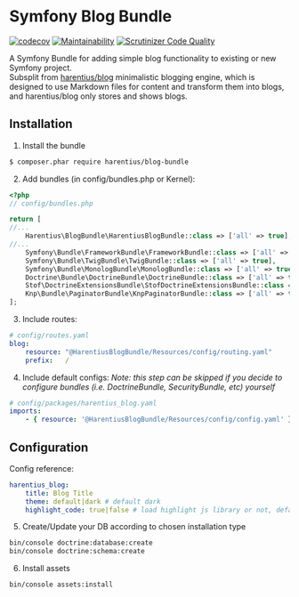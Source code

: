 # Symfony Blog Bundle

[![codecov](https://codecov.io/gh/harentius/blog-bundle/branch/master/graph/badge.svg)](https://codecov.io/gh/harentius/blog-bundle)
[![Maintainability](https://api.codeclimate.com/v1/badges/8a118f94722e7ac4dc70/maintainability)](https://codeclimate.com/github/harentius/blog-bundle/maintainability)
[![Scrutinizer Code Quality](https://scrutinizer-ci.com/g/harentius/blog-bundle/badges/quality-score.png?b=master)](https://scrutinizer-ci.com/g/harentius/blog-bundle/?branch=master)

A Symfony Bundle for adding simple blog functionality to existing or new Symfony project.  
Subsplit from [harentius/blog](https://github.com/harentius/blog) minimalistic blogging engine, which is designed to use Markdown files for content and transform them into blogs, and harentius/blog only stores and shows blogs.

## Installation

1. Install the bundle
```bash
$ composer.phar require harentius/blog-bundle
```

2. Add bundles (in config/bundles.php or Kernel):

```php
<?php
// config/bundles.php

return [
//...
    Harentius\BlogBundle\HarentiusBlogBundle::class => ['all' => true],
//...
    Symfony\Bundle\FrameworkBundle\FrameworkBundle::class => ['all' => true],
    Symfony\Bundle\TwigBundle\TwigBundle::class => ['all' => true],
    Symfony\Bundle\MonologBundle\MonologBundle::class => ['all' => true],
    Doctrine\Bundle\DoctrineBundle\DoctrineBundle::class => ['all' => true],
    Stof\DoctrineExtensionsBundle\StofDoctrineExtensionsBundle::class => ['all' => true],
    Knp\Bundle\PaginatorBundle\KnpPaginatorBundle::class => ['all' => true],
];
```

3. Include routes:
```yml
# config/routes.yaml
blog:
    resource: "@HarentiusBlogBundle/Resources/config/routing.yaml"
    prefix:   /
```

4. Include default configs:
*Note: this step can be skipped if you decide to configure bundles (i.e. DoctrineBundle, SecurityBundle, etc) yourself*

```yml
# config/packages/harentius_blog.yaml
imports:
    - { resource: '@HarentiusBlogBundle/Resources/config/config.yaml' }
```

## Configuration
Config reference:

```yml
harentius_blog:
    title: Blog Title
    theme: default|dark # default dark
    highlight_code: true|false # load highlight js library or not, default false
```

5.  Create/Update your DB according to chosen installation type
```bash
bin/console doctrine:database:create
bin/console doctrine:schema:create
```

6. Install assets
```bash
bin/console assets:install
```
